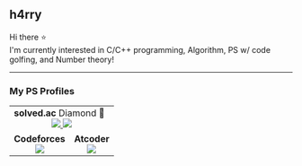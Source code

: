 ## h4rry
Hi there ⭐  
I'm currently interested in C/C++ programming, Algorithm, PS w/ code golfing, and Number theory!  
___
### My PS Profiles
<table>
  <tr>
    <td colspan="2>
      <div align="center"><b>solved.ac</b> Diamond 💎</div>
      <div align="center">
        <a href="https://solved.ac/h4rry">
          <img src="http://mazassumnida.wtf/api/v2/generate_badge?boj=h4rry" />
          <img src="http://mazandi.herokuapp.com/api?handle=h4rry&theme=dark"/>
        </a>
      </div>
    </td>
  </tr>
  <tr>
    <td>
      <div align="center"><b>Codeforces</b></div>
      <div align="center">
        <a href="https://codeforces.com/profile/h4rry_cf">
          <img src="https://cf.leed.at?id=h4rry_cf" />
        </a>
      </div>
    </td>
    <td>
      <div align="center"><b>Atcoder</b></div>
      <div align="center">
        <a href="https://atcoder.jp/users/h4rry_ac">
          <img src="https://atcoder-badge.kro.kr?id=h4rry_ac" />
        </a>
      </div>
    </td>
  </tr>
</table>
